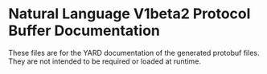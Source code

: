 # Natural Language V1beta2 Protocol Buffer Documentation

These files are for the YARD documentation of the generated protobuf files.
They are not intended to be required or loaded at runtime.
